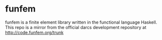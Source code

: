 funfem
======

funfem is a finite element library written in the functional language Haskell. This repo is a mirror from the official darcs development repository at http://code.funfem.org/trunk
